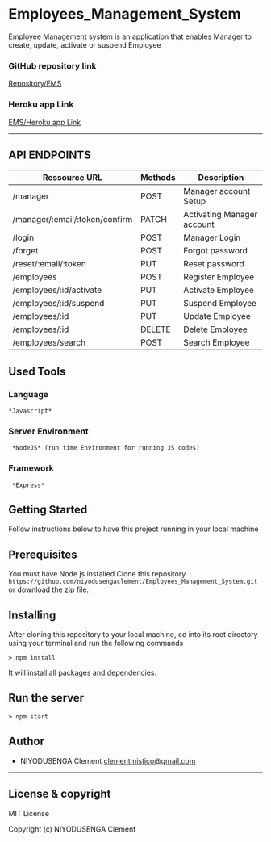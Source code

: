# Employees_Management_System
Employee Management system is an application that enables Manager to create, update, activate or suspend Employee

### GitHub repository link 
[Repository/EMS](https://github.com/niyodusengaclement/Employees_Management_System)
### Heroku app Link
[EMS/Heroku app Link](https://employeesmanagementsystem.herokuapp.com/docs)

--------------------------------------------------------------------------

## API ENDPOINTS

| Ressource URL | Methods  | Description  |
| ------- | --- | --- |
| /manager| POST | Manager account Setup |
| /manager/:email/:token/confirm| PATCH | Activating Manager account |
| /login| POST | Manager Login |
| /forget| POST | Forgot password |
| /reset/:email/:token| PUT | Reset password |
| /employees| POST | Register Employee |
| /employees/:id/activate| PUT | Activate Employee |
| /employees/:id/suspend| PUT | Suspend Employee |
| /employees/:id | PUT | Update Employee |
| /employees/:id | DELETE | Delete Employee |
| /employees/search | POST | Search Employee |

## Used Tools

### Language
```
*Javascript*
```
### Server Environment
```
 *NodeJS* (run time Environment for running JS codes)
 ```
### Framework
```
 *Express*
 ```
## Getting Started
Follow instructions below to have this project running in your local machine
## Prerequisites
You must have Node js installed
Clone this repository ```https://github.com/niyodusengaclement/Employees_Management_System.git``` or download the zip file.

## Installing
After cloning this repository to your local machine, cd into its root directory using your terminal and run the following commands

```
> npm install
```

It will install all packages and dependencies.

## Run the server
```
> npm start
```

## Author
- NIYODUSENGA Clement <clementmistico@gmail.com>

---

## License & copyright
MIT License

Copyright (c) NIYODUSENGA Clement
